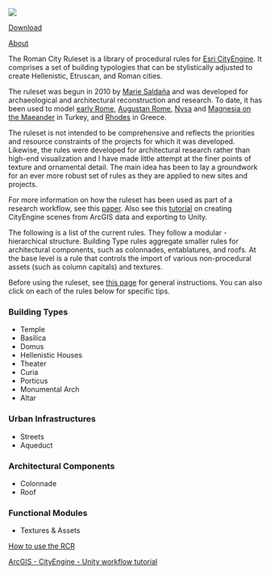 ![](http://www.mariesaldana.com/wp-content/uploads/2017/01/houses.png)

[Download](https://github.com/mariegsaldana/Roman-City-Ruleset/archive/master.zip)

[About](https://github.com/mariegsaldana/Roman-City-Ruleset/wiki/About-the-Roman-City-Ruleset)

The Roman City Ruleset is a library of procedural rules for [Esri CityEngine](http://www.esri.com/software/cityengine). It comprises a set of building typologies that can be stylistically adjusted to create Hellenistic, Etruscan, and Roman cities. 

The ruleset was begun in 2010 by [Marie Saldaña](http://www.mariesaldana.com/about/) and was developed for archaeological and architectural reconstruction and research. To date, it has been used to model [early Rome](http://etc.ucla.edu/projects/romelab/), [Augustan Rome](http://etc.ucla.edu/projects/augustan-rome/), [Nysa](http://www.mariesaldana.com/portfolio/nysa/) and [Magnesia on the Maeander](http://www.mariesaldana.com/portfolio/magnesia/) in Turkey, and [Rhodes](http://www.mariesaldana.com/portfolio/rhodes/) in Greece.

The ruleset is not intended to be comprehensive and reflects the priorities and resource constraints of the projects for which it was developed. Likewise, the rules were developed for architectural research rather than high-end visualization and I have made little attempt at the finer points of texture and ornamental detail. The main idea has been to lay a groundwork for an ever more robust set of rules as they are applied to new sites and projects.

For more information on how the ruleset has been used as part of a research workflow, see this [paper](http://www.mariesaldana.com/dh2014/). Also see this [tutorial](https://github.com/mariegsaldana/Roman-City-Ruleset/wiki/ArcGIS__CityEngine__Unity:-Workflow-Tutorial) on creating CityEngine scenes from ArcGIS data and exporting to Unity.

The following is a list of the current rules. They follow a modular - hierarchical structure. Building Type rules aggregate smaller rules for architectural components, such as colonnades, entablatures, and roofs. At the base level is a rule that controls the import of various non-procedural assets (such as column capitals) and textures.

Before using the ruleset, see [this page](https://github.com/mariegsaldana/Roman-City-Ruleset/wiki/How-to-Use-the-Roman-City-Ruleset) for general instructions. You can also click on each of the rules below for specific tips.

### Building Types

* Temple
* Basilica
* Domus
* Hellenistic Houses
* Theater 
* Curia
* Porticus
* Monumental Arch
* Altar

### Urban Infrastructures

* Streets
* Aqueduct

### Architectural Components

* Colonnade
* Roof

### Functional Modules

* Textures & Assets

[How to use the RCR](https://github.com/mariegsaldana/Roman-City-Ruleset/wiki/How-to-Use-the-Roman-City-Ruleset)

[ArcGIS - CityEngine - Unity workflow tutorial](https://github.com/mariegsaldana/Roman-City-Ruleset/wiki/ArcGIS__CityEngine__Unity:-Workflow-Tutorial)
